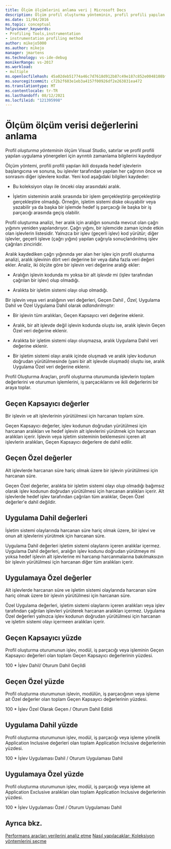 ```yaml
---
title: Ölçüm ölçümlerini anlama veri | Microsoft Docs
description: Ölçüm profil oluşturma yönteminin, profil profili yapılan uygulamada işlev çağrıları, satırlar ve yönergeler için ayrıntılı zamanlama bilgilerini nasıl kaydediyor olduğunu öğrenin.
ms.date: 11/04/2016
ms.topic: conceptual
helpviewer_keywords:
- Profiling Tools,instrumentation
- instrumentation profiling method
author: mikejo5000
ms.author: mikejo
manager: jmartens
ms.technology: vs-ide-debug
monikerRange: vs-2017
ms.workload:
- multiple
ms.openlocfilehash: 45a02deb51774a46c7d7618d912b87c49e187c852e0048108bf502fbf02f1e1a
ms.sourcegitcommit: c72b2f603e1eb3a4157f00926df2e263831ea472
ms.translationtype: MT
ms.contentlocale: tr-TR
ms.lasthandoff: 08/12/2021
ms.locfileid: "121395998"
---
```

# <a name="understand-instrumentation-data-values"></a>Ölçüm ölçüm verisi değerlerini anlama

Profil *oluşturma yönteminin* ölçüm Visual Studio, satırlar ve profil profili yapılan uygulama yönergeleri için ayrıntılı zamanlama bilgilerini kaydediyor

Ölçüm yöntemi, profili profili yapılan ikili dosyada hedef işlevlerin başlangıcına ve sonuna, bu işlevler tarafından yapılan her çağrının önce ve sonrasını diğer işlevlere kodlar. Yeni kod aşağıdaki bilgileri kaydeder:

- Bu koleksiyon olayı ile önceki olay arasındaki aralık.

- İşletim sisteminin aralık sırasında bir işlem gerçekleştirip gerçekleştirip gerçekleştire olmadığı. Örneğin, işletim sistemi diske okuyabilir veya yazabilir ya da başka bir işlemde hedef iş parçacığı ile başka bir iş parçacığı arasında geçiş olabilir.

Profil oluşturma analizi, her aralık için aralığın sonunda mevcut olan çağrı yığınını yeniden yapılandırıyor. Çağrı yığını, bir işlemcide zaman içinde etkin olan işlevlerin listesidir. Yalnızca bir işlev (geçerli işlev) kod yürütür; diğer işlevler, geçerli işleve (çağrı yığını) yapılan çağrıyla sonuçlandırılmış işlev çağrıları zinciridir.

Aralık kaydediken çağrı yığınında yer alan her işlev için profil oluşturma analizi, aralık işlevinin dört veri değerine bir veya daha fazla veri değeri ekler. Analiz, iki ölçüte göre bir işlevin veri değerine aralığı ekler:

- Aralığın işlevin kodunda mı yoksa bir alt *işlevde* mi (işlev tarafından çağrılan bir işlev) olup olmadığı.

- Aralıkta bir işletim sistemi olayı olup olmadığı.

Bir işlevin veya veri aralığının veri değerleri, Geçen Dahil *,* *Özel,* Uygulama Dahil ve Özel Uygulama Dahil olarak *adlandırılmıştır:*

- Bir işlevin tüm aralıkları, Geçen Kapsayıcı veri değerine eklenir.

- Aralık, bir alt işlevde değil işlevin kodunda oluştu ise, aralık işlevin Geçen Özel veri değerine eklenir.

- Aralıkta bir işletim sistemi olayı oluşmazsa, aralık Uygulama Dahil veri değerine eklenir.

- Bir işletim sistemi olayı aralık içinde oluşmadı ve aralık işlev kodunun doğrudan yürütülmesinde (yani bir alt işlevde oluşmadı) oluştu ise, aralık Uygulama Özel veri değerine eklenir.

Profil Oluşturma Araçları, profil oluşturma oturumunda işlevlerin toplam değerlerini ve oturumun işlemlerini, iş parçacıklarını ve ikili değerlerini bir araya toplar.

## <a name="elapsed-inclusive-values"></a>Geçen Kapsayıcı değerler

Bir işlevin ve alt işlevlerinin yürütülmesi için harcanan toplam süre.

Geçen Kapsayıcı değerler, işlev kodunun doğrudan yürütülmesi için harcanan aralıkları ve hedef işlevin alt işlevlerini yürütmek için harcanan aralıkları içerir. İşlevin veya işletim sisteminin beklemesini içeren alt işlevlerin aralıkları, Geçen Kapsayıcı değerlere de dahil edilir.

## <a name="elapsed-exclusive-values"></a>Geçen Özel değerler

Alt işlevlerde harcanan süre hariç olmak üzere bir işlevin yürütülmesi için harcanan süre.

Geçen Özel değerler, aralıkta bir işletim sistemi olayı olup olmadığı bağımsız olarak işlev kodunun doğrudan yürütülmesi için harcanan aralıkları içerir. Alt işlevlerde hedef işlev tarafından çağrılan tüm aralıklar, Geçen Özel değerler'e dahil değildir.

## <a name="application-inclusive-values"></a>Uygulama Dahil değerleri

İşletim sistemi olaylarında harcanan süre hariç olmak üzere, bir işlevi ve onun alt işlevlerini yürütmek için harcanan süre.

Uygulama Dahil değerleri işletim sistemi olaylarını içeren aralıklar içermez. Uygulama Dahil değerleri, aralığın işlev kodunu doğrudan yürütmeye mi yoksa hedef işlevin alt işlevlerine mi harcanıp harcanmalarına bakılmaksızın bir işlevin yürütülmesi için harcanan diğer tüm aralıkları içerir.

## <a name="application-exclusive-values"></a>Uygulamaya Özel değerler

Alt işlevlerde harcanan süre ve işletim sistemi olaylarında harcanan süre hariç olmak üzere bir işlevin yürütülmesi için harcanan süre.

Özel Uygulama değerleri, işletim sistemi olaylarını içeren aralıkları veya işlev tarafından çağrılan işlevleri yürüterek harcanan aralıkları içermez. Uygulama Özel değerleri yalnızca işlev kodunun doğrudan yürütülmesi için harcanan ve işletim sistemi olayı içermeen aralıkları içerir.

## <a name="elapsed-inclusive-percent"></a>Geçen Kapsayıcı yüzde

Profil oluşturma oturumunun işlev, modül, iş parçacığı veya işleminin Geçen Kapsayıcı değerleri olan toplam Geçen Kapsayıcı değerlerinin yüzdesi.

100 * İşlev Dahil/ Oturum Dahil Geçildi

## <a name="elapsed-exclusive-percent"></a>Geçen Özel yüzde

Profil oluşturma oturumunun işlevin, modülün, iş parçacığının veya işleme ait Özel değerler olan toplam Geçen Kapsayıcı değerlerinin yüzdesi.

100 * İşlev Özel Olarak Geçen / Oturum Dahil Edildi

## <a name="application-inclusive-percent"></a>Uygulama Dahil yüzde

Profil oluşturma oturumunun işlev, modül, iş parçacığı veya işleme yönelik Application Inclusive değerleri olan toplam Application Inclusive değerlerinin yüzdesi.

100 * İşlev Uygulaması Dahil / Oturum Uygulaması Dahil

## <a name="application-exclusive-percent"></a>Uygulamaya Özel yüzde

Profil oluşturma oturumunun işlev, modül, iş parçacığı veya işleme ait Application Exclusive aralıkları olan toplam Application Inclusive değerlerinin yüzdesi.

100 * İşlev Uygulaması Özel / Oturum Uygulaması Dahil

## <a name="see-also"></a>Ayrıca bkz.

[Performans araçları verilerini analiz etme](../profiling/analyzing-performance-tools-data.md) 
 [Nasıl yapılacaklar: Koleksiyon yöntemlerini seçme](../profiling/how-to-choose-collection-methods.md)
